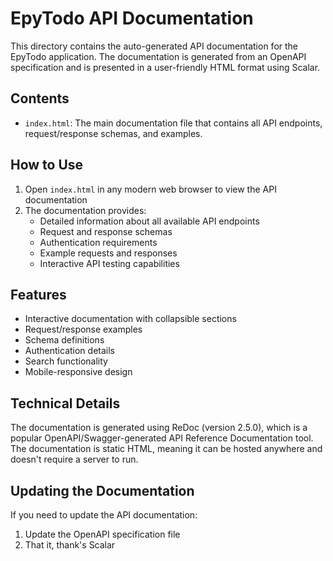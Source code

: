 # EpyTodo API Documentation

This directory contains the auto-generated API documentation for the EpyTodo application. The documentation is generated from an OpenAPI specification and is presented in a user-friendly HTML format using Scalar.

## Contents

- `index.html`: The main documentation file that contains all API endpoints, request/response schemas, and examples.

## How to Use

1. Open `index.html` in any modern web browser to view the API documentation
2. The documentation provides:
   - Detailed information about all available API endpoints
   - Request and response schemas
   - Authentication requirements
   - Example requests and responses
   - Interactive API testing capabilities

## Features

- Interactive documentation with collapsible sections
- Request/response examples
- Schema definitions
- Authentication details
- Search functionality
- Mobile-responsive design

## Technical Details

The documentation is generated using ReDoc (version 2.5.0), which is a popular OpenAPI/Swagger-generated API Reference Documentation tool. The documentation is static HTML, meaning it can be hosted anywhere and doesn't require a server to run.

## Updating the Documentation

If you need to update the API documentation:

1. Update the OpenAPI specification file
2. That it, thank's Scalar
